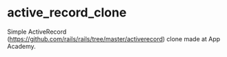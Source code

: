 # active_record_clone
Simple ActiveRecord (https://github.com/rails/rails/tree/master/activerecord) clone made at App Academy.
